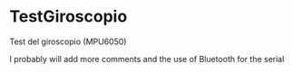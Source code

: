 # TestGiroscopio
Test del giroscopio (MPU6050)

I probably will add more comments 
and the use of Bluetooth for the serial
